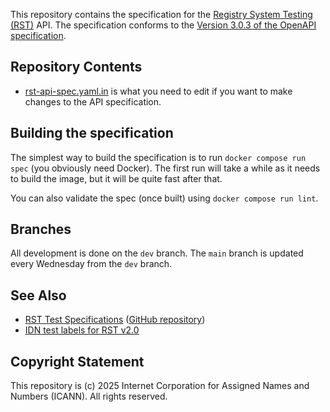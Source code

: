 This repository contains the specification for the [Registry System Testing
(RST)](https://icann.org/resources/registry-system-testing-v2.0) API. The
specification conforms to the [Version 3.0.3 of the OpenAPI
specification](https://spec.openapis.org/oas/v3.0.3).

## Repository Contents

* [rst-api-spec.yaml.in](https://github.com/icann/rst-api-spec/blob/main/rst-api-spec.yaml.in)
  is what you need to edit if you want to make changes to the API specification.

## Building the specification

The simplest way to build the specification is to run `docker compose run spec`
(you obviously need Docker). The first run will take a while as it needs to
build the image, but it will be quite fast after that.

You can also validate the spec (once built) using `docker compose run lint`.

## Branches

All development is done on the `dev` branch. The `main` branch is updated every
 Wednesday from the `dev` branch.

## See Also

* [RST Test Specifications](https://icann.github.io/rst-test-specs/) ([GitHub repository](https://github.com/icann/rst-test-specs))
* [IDN test labels for RST v2.0](https://github.com/icann/rst-idn-test-labels)

## Copyright Statement

This repository is (c) 2025 Internet Corporation for Assigned Names and Numbers
(ICANN). All rights reserved.
